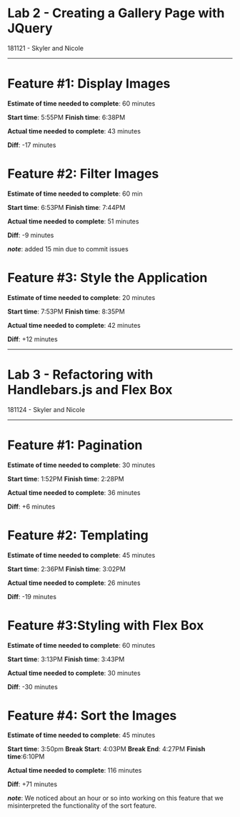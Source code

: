 # Lab 2 - Creating a Gallery Page with JQuery
181121 - Skyler and Nicole
____________________________

# Feature #1: Display Images

**Estimate of time needed to complete**: 60 minutes

**Start time**: 5:55PM
**Finish time**: 6:38PM

**Actual time needed to complete**: 43 minutes

**Diff**: -17 minutes


# Feature #2: Filter Images

**Estimate of time needed to complete**: 60 min

**Start time**: 6:53PM
**Finish time**: 7:44PM 

**Actual time needed to complete**: 51 minutes

**Diff**: -9 minutes

***note***: added 15 min due to commit issues


# Feature #3: Style the Application

**Estimate of time needed to complete**: 20 minutes

**Start time**: 7:53PM
**Finish time**: 8:35PM

**Actual time needed to complete**: 42 minutes

**Diff**: +12 minutes

___________________________________
# Lab 3 - Refactoring with Handlebars.js and Flex Box
181124 - Skyler and Nicole
___________________________________

# Feature #1: Pagination

**Estimate of time needed to complete**: 30 minutes

**Start time**: 1:52PM
**Finish time**: 2:28PM

**Actual time needed to complete**: 36 minutes

**Diff**: +6 minutes

# Feature #2: Templating

**Estimate of time needed to complete**: 45 minutes

**Start time**: 2:36PM
**Finish time**: 3:02PM

**Actual time needed to complete**: 26 minutes

**Diff**: -19 minutes

# Feature #3:Styling with Flex Box

**Estimate of time needed to complete**: 60 minutes

**Start time**: 3:13PM
**Finish time**: 3:43PM

**Actual time needed to complete**: 30 minutes

**Diff**: -30 minutes

# Feature #4: Sort the Images

**Estimate of time needed to complete**: 45 minutes

**Start time**: 3:50pm
**Break Start**: 4:03PM
**Break End**: 4:27PM
**Finish time**:6:10PM

**Actual time needed to complete**: 116 minutes

**Diff**: +71 minutes

***note***: We noticed about an hour or so into working on this feature that we misinterpreted the functionality of the sort feature.